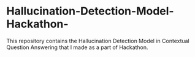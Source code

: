 # Hallucination-Detection-Model-Hackathon-
This repository contains the Hallucination Detection Model in Contextual Question Answering that I made as a part of Hackathon.
